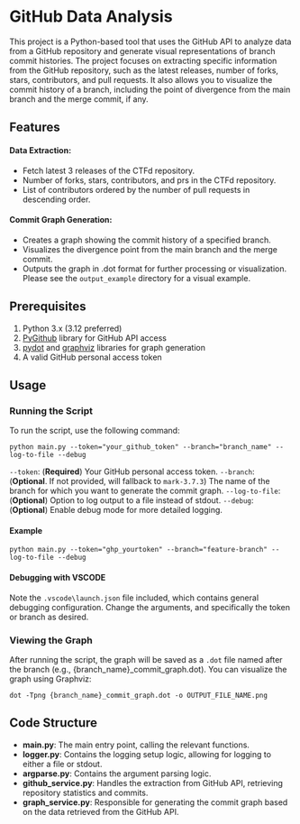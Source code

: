 # GitHub Data Analysis

This project is a Python-based tool that uses the GitHub API to analyze data from a GitHub repository and generate visual representations of branch commit histories. The project focuses on extracting specific information from the GitHub repository, such as the latest releases, number of forks, stars, contributors, and pull requests. It also allows you to visualize the commit history of a branch, including the point of divergence from the main branch and the merge commit, if any.

## Features
#### Data Extraction:
 * Fetch latest 3 releases of the CTFd repository.
 * Number of forks, stars, contributors, and prs in the CTFd repository.
 * List of contributors ordered by the number of pull requests in descending order.

#### Commit Graph Generation:
 * Creates a graph showing the commit history of a specified branch.
 * Visualizes the divergence point from the main branch and the merge commit.
 * Outputs the graph in .dot format for further processing or visualization. Please see the ```output_example``` directory for a visual example.

## Prerequisites
1. Python 3.x (3.12 preferred)
2. [PyGithub](https://github.com/PyGithub/PyGithub) library for GitHub API access
3. [pydot](https://github.com/pydot/pydot) and [graphviz](https://graphviz.org/download/) libraries for graph generation
4. A valid GitHub personal access token

## Usage
### Running the Script
To run the script, use the following command:

```python main.py --token="your_github_token" --branch="branch_name" --log-to-file --debug```

```--token```: (**Required**) Your GitHub personal access token.
```--branch```: (**Optional**. If not provided, will fallback to ```mark-3.7.3```) The name of the branch for which you want to generate the commit graph.
```--log-to-file```: (**Optional**) Option to log output to a file instead of stdout.
```--debug```: (**Optional**) Enable debug mode for more detailed logging.

#### Example

```python main.py --token="ghp_yourtoken" --branch="feature-branch" --log-to-file --debug```

#### Debugging with VSCODE

Note the ```.vscode\launch.json``` file included, which contains general debugging configuration. Change the arguments, and specifically the token or branch as desired.

### Viewing the Graph
After running the script, the graph will be saved as a ```.dot``` file named after the branch (e.g., {branch_name}_commit_graph.dot). You can visualize the graph using Graphviz:

```dot -Tpng {branch_name}_commit_graph.dot -o OUTPUT_FILE_NAME.png```


## Code Structure
 * **main.py**: The main entry point, calling the relevant functions.
 * **logger.py**: Contains the logging setup logic, allowing for logging to either a file or stdout.
 * **argparse.py**: Contains the argument parsing logic.
 * **github_service.py**: Handles the extraction from GitHub API, retrieving repository statistics and commits.
 * **graph_service.py**: Responsible for generating the commit graph based on the data retrieved from the GitHub API.